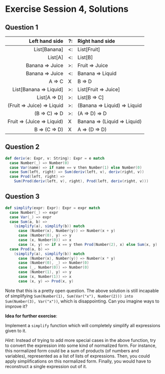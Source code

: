 # Exercise Session 4, Solutions

## Question 1

| Left hand side             | ?:  | Right hand side              |
|                       ---: | --- | :---                         |
| List[Banana]               | <:  | List[Fruit]                  |
| List[A]                    | <:  | List[B]                      |
| Banana => Juice            | >:  | Fruit => Juice               |
| Banana => Juice            | <:  | Banana => Liquid             |
| A => C                     |  X  | B => D                       |
| List[Banana => Liquid]     | >:  | List[Fruit => Juice]         |
| List[A => D]               | >:  | List[B => C]                 |
| (Fruit => Juice) => Liquid | >:  | (Banana => Liquid) => Liquid |
| (B => C) => D              | >:  | (A => D) => D                |
| Fruit => (Juice => Liquid) |  X  | Banana => (Liquid => Liquid) |
| B => (C => D)              |  X  | A => (D => D)                |

## Question 2

```scala
def deriv(e: Expr, v: String): Expr = e match
  case Number(_) => Number(0)
  case Var(name) => if name == v then Number(1) else Number(0)
  case Sum(left, right) => Sum(deriv(left, v), deriv(right, v))
  case Prod(left, right) =>
    Sum(Prod(deriv(left, v), right), Prod(left, deriv(right, v)))
```

## Question 3

```scala
def simplify(expr: Expr): Expr = expr match
  case Number(_) => expr
  case Var(_) => expr
  case Sum(a, b) =>
    (simplify(a), simplify(b)) match
      case (Number(x), Number(y)) => Number(x + y)
      case (Number(0), y) => y
      case (x, Number(0)) => x
      case (x, y) => if x == y then Prod(Number(2), x) else Sum(x, y)
  case Prod(a, b) =>
    (simplify(a), simplify(b)) match
      case (Number(x), Number(y)) => Number(x * y)
      case (Number(0), _) => Number(0)
      case (_, Number(0)) => Number(0)
      case (Number(1), y) => y
      case (x, Number(1)) => x
      case (x, y) => Prod(x, y)
```

Note that this is a pretty open question. The above solution is still incapable of simplifying `Sum(Number(1), Sum(Var("x"), Number(2))) into Sum(Number(3), Var("x"))`, which is disappointing. Can you imagine ways to improve it?

**Idea for further exercise**:

Implement a `simplify` function which will completely simplify all expressions given to it.

_Hint_: Instead of trying to add more special cases in the above function, try to convert the expression into some kind of normalized form. For instance, this normalized form could be a sum of products (of numbers and variables), represented as a list of lists of expressions. Then, you could apply simplifications on this normalized form. Finally, you would have to reconstruct a single expression out of it.
